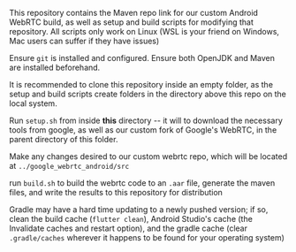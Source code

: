This repository contains the Maven repo link for our custom Android WebRTC build, as well as setup and build scripts for modifying that repository.
All scripts only work on Linux (WSL is your friend on Windows, Mac users can suffer if they have issues)

Ensure `git` is installed and configured.
Ensure both OpenJDK and Maven are installed beforehand.

It is recommended to clone this repository inside an empty folder, as the setup and build scripts create folders in the directory above this repo on the local system.

Run `setup.sh` from inside __this__ directory -- it will to download the necessary tools from google, as well as our custom fork of Google's WebRTC, in the parent directory of this folder.

Make any changes desired to our custom webrtc repo, which will be located at `../google_webrtc_android/src`

run `build.sh` to build the webrtc code to an `.aar` file, generate the maven files, and write the results to this repository for distribution

Gradle may have a hard time updating to a newly pushed version; if so, clean the build cache (`flutter clean`), Android Studio's cache (the Invalidate caches and restart option), and the gradle cache (clear `.gradle/caches` wherever it happens to be found for your operating system)


